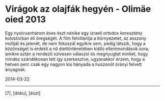 # Virágok az olajfák hegyén - Olimäe oied 2013

Egy nyolcvanhárom éves észt nénike egy izraeli ortodox keresztény kolostorban éli öregségét. A film felvillantja a környezetet, az asszony múltját és jelenét, de nem fókuszál egyikre sem, pedig látszik, hogy a közönséget is érdekli a nő élettörténetében kiálló ellentmondások sora, amikre aztán a rendező szívesen válaszol és megnyugtat minket, hogy mindez szándékosan lett így szerkesztve, ugyanakkor érzem, hogy a hetven perc csak egy nagyon kis hányada a huszonöt órányi felvett anyagnak.

2014-03-22 

----

[7], [doku], [észt]

